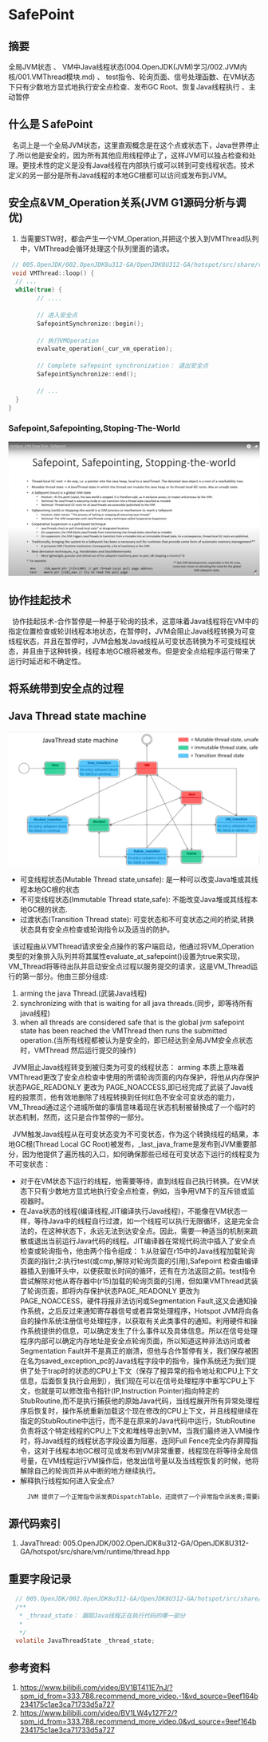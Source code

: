 # SafePoint
## 摘要
全局JVM状态 、 VM中Java线程状态(004.OpenJDK(JVM)学习/002.JVM内核/001.VMThread模块.md) 、 test指令、轮询页面、信号处理函数、在VM状态下只有少数地方显式地执行安全点检查、发布GC Root、恢复Java线程执行 、主动暂停

## 什么是ＳafePoint
&nbsp;&nbsp;名词上是一个全局JVM状态，这里直观概念是在这个点或状态下，Java世界停止了.所以他是安全的，因为所有其他应用线程停止了，这样JVM可以独占检查和处理。更技术性的定义是没有Java线程在内部执行或可以转到可变线程状态。技术定义的另一部分是所有Java线程的本地GC根都可以访问或发布到JVM。

## 安全点&VM_Operation关系(JVM G1源码分析与调优)
1. 当需要STW时，都会产生一个VM_Operation,并把这个放入到VMThread队列中，VMThread会循环处理这个队列里面的请求。
```c
 // 005.OpenJDK/002.OpenJDK8u312-GA/OpenJDK8U312-GA/hotspot/src/share/vm/runtime/vmThread.cpp
 void VMThread::loop() {
  // ...
  while(true) {
        // ....

        // 进入安全点
        SafepointSynchronize::begin();

        // 执行VMOperation
        evaluate_operation(_cur_vm_operation);

        // Complete safepoint synchronization： 退出安全点
        SafepointSynchronize::end();

        // ...
  }
}
```
### Safepoint,Safepointing,Stoping-The-World
<img src="./pics/2022-10-22_22-35.png"/>

## 协作挂起技术
&nbsp;&nbsp;协作挂起技术-合作暂停是一种基于轮询的技术，这意味着Java线程将在VM中的指定位置检查或轮训线程本地状态，在暂停时，JVM会阻止Java线程转换为可变线程状态，并且在暂停时，JVM会触发Java线程从可变状态转换为不可变线程状态，并且由于这种转换，线程本地GC根将被发布。但是安全点给程序运行带来了运行时延迟和不确定性。

## 将系统带到安全点的过程
## Java Thread state machine
<img src="./pics/2022-10-22_01-25.png"/>

  - 可变线程状态(Mutable Thread state,unsafe): 是一种可以改变Java堆或其线程本地GC根的状态
  - 不可变线程状态(Immutable Thread state,safe): 不能改变Java堆或其线程本地GC根的状态.
  - 过渡状态(Transition Thread state): 可变状态和不可变状态之间的桥梁,转换状态具有安全点检查或轮询指令以及适当的防护。

&nbsp;&nbsp;该过程由从VMThread请求安全点操作的客户端启动，他通过将VM_Operation类型的对象排入队列并将其属性evaluate_at_safepoint()设置为true来实现，VM_Thread将等待出队并启动安全点过程以服务提交的请求，这是VM_Thread运行的第一部分。他由三部分组成:
1. arming the java Thread.(武装Java线程)
2. synchronizing with that is waiting for all java threads.(同步，即等待所有java线程)
3. when all threads are considered safe that is the global jvm safepoint state has been reached the VMThread then runs the submitted operation.(当所有线程都被认为是安全的，即已经达到全局JVM安全点状态时，VMThread 然后运行提交的操作)

&nbsp;&nbsp;JVM阻止Java线程转变到被归类为可变的线程状态： arming 本质上意味着VMThread更改了安全点检查中使用的所谓轮询页面的内存保护，将他从内存保护状态PAGE_READONLY 更改为 PAGE_NOACCESS,即已经完成了武装了Java线程的投票页，他有效地删除了线程转换到任何红色不安全可变状态的能力，VM_Thread通过这个进城所做的事情意味着现在状态机制被替换成了一个临时的状态机制，然而，这只是合作暂停的一部分。

&nbsp;&nbsp;JVM触发Java线程从在可变状态变为不可变状态，作为这个转换线程的结果，本地GC根(Thread Local GC Root)被发布，_last_java_frame是发布到JVM重要部分，因为他提供了遍历栈的入口，如何确保那些已经在可变状态下运行的线程变为不可变状态：
- 对于在VM状态下运行的线程，他需要等待，直到线程自己执行转换。在VM状态下只有少数地方显式地执行安全点检查，例如，当争用VM下的互斥锁或监视器时。
- 在Java状态的线程(编译线程,JIT编译执行Java线程)，不能像在VM状态一样，等待Java中的线程自行过渡，如一个线程可以执行无限循环，这是完全合法的，在这种状态下，永远无法到达安全点。因此，需要一种适当的机制来疏散或退出当前运行Java代码的线程。JIT编译器在常规代码流中插入了安全点检查或轮询指令，他由两个指令组成： 1:从驻留在r15中的Java线程加载轮询页面的指针;2:执行test(或cmp,解除对轮询页面的引用),Safepoint 检查由编译器插入到循环头中，以便获取长时间的循环，还有在方法返回之前。test指令尝试解除对他从寄存器中(r15)加载的轮询页面的引用，但如果VMThread武装了轮询页面，即将内存保护状态PAGE_READONLY 更改为 PAGE_NOACCESS，硬件将报非法访问或Segmentation Fault,这又会通知操作系统，之后反过来通知寄存器信号或者异常处理程序，Hotspot JVM将向各自的操作系统注册信号处理程序，以获取有关此类事件的通知。利用硬件和操作系统提供的信息，可以确定发生了什么事件以及具体信息。所以在信号处理程序内部可以确定内存地址是安全点轮询页面，所以知道这种非法访问或者Segmentation Fault并不是真正的崩溃，但他与合作暂停有关，我们保存被困在名为saved_exception_pc的Java线程字段中的指令，操作系统还为我们提供了处于trap时的状态的CPU上下文（保存了报异常的指令地址和CPU上下文信息，后面恢复执行会用到），我们现在可以在信号处理程序中重写CPU上下文，也就是可以修改指令指针(IP,Instruction Pointer)指向特定的StubRoutine,而不是执行捕获他的原始Java代码，当线程展开所有异常处理程序后恢复时，操作系统重新加载这个现在修改的CPU上下文，并且线程继续在指定的StubRoutine中运行，而不是在原来的Java代码中运行，StubRoutine 负责将这个特定线程的CPU上下文和堆栈导出到VM，当我们最终进入VM操作时，将Java线程的线程状态字段设置为阻塞，连同Full Fence完全内存屏障指令，这对于线程本地GC根可见或发布到VM非常重要，线程现在将等待全局信号量，在VM线程运行VM操作后，他发出信号量以及当线程恢复的时候，他将解除自己的轮询页并从中断的地方继续执行。
- 解释执行线程如何进入安全点?
  ```txt
    JVM 提供了一个正常指令派发表DispatchTable，还提供了一个异常指令派发表;需要进入安全点的时候，JVM会用异常指令派发表替换这个正常指令派发表。那么当前字节码指令执行完毕之后在执行下一条字节码指令时就会进入到异常指令派发表。异常指令派发表中所有的TOS(栈顶状态缓存)都会去执行InterpreterRuntime::at_safepoint();,最终进入安全点。
  ```



## 源代码索引
1. JavaThread: 005.OpenJDK/002.OpenJDK8u312-GA/OpenJDK8U312-GA/hotspot/src/share/vm/runtime/thread.hpp

## 重要字段记录
```c
  // 005.OpenJDK/002.OpenJDK8u312-GA/OpenJDK8U312-GA/hotspot/src/share/vm/runtime/thread.hpp
  /**
   * _thread_state： 跟踪Java线程正在执行代码的哪一部分
   * 
   */ 
  volatile JavaThreadState _thread_state;
```

## 参考资料
1. https://www.bilibili.com/video/BV1BT411E7nJ/?spm_id_from=333.788.recommend_more_video.-1&vd_source=9eef164b234175c1ae3ca71733d5a727
2. https://www.bilibili.com/video/BV1LW4y127F2/?spm_id_from=333.788.recommend_more_video.0&vd_source=9eef164b234175c1ae3ca71733d5a727